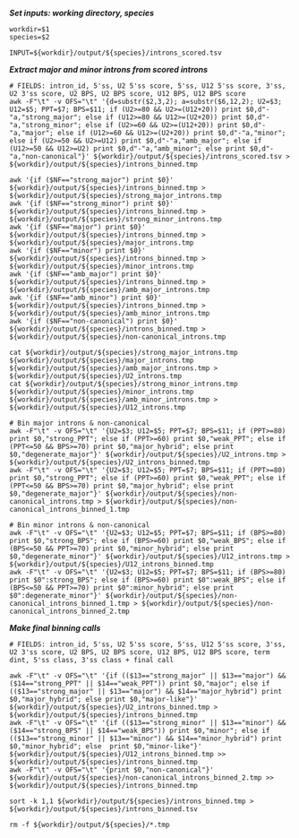 ***Set inputs: working directory, species***

	workdir=$1
	species=$2

	INPUT=${workdir}/output/${species}/introns_scored.tsv

***Extract major and minor introns from scored introns***

	# FIELDS: intron_id, 5'ss, U2 5'ss score, 5'ss, U12 5'ss score, 3'ss, U2 3'ss score, U2 BPS, U2 BPS score, U12 BPS, U12 BPS score
	awk -F"\t" -v OFS="\t" '{d=substr($2,3,2); a=substr($6,12,2); U2=$3; U12=$5; PPT=$7; BPS=$11; if (U2>=80 && U2>=(U12+20)) print $0,d"-"a,"strong_major"; else if (U12>=80 && U12>=(U2+20)) print $0,d"-"a,"strong_minor"; else if (U2>=60 && U2>=(U12+20)) print $0,d"-"a,"major"; else if (U12>=60 && U12>=(U2+20)) print $0,d"-"a,"minor"; else if (U2>=50 && U2>=U12) print $0,d"-"a,"amb_major"; else if (U12>=50 && U12>=U2) print $0,d"-"a,"amb_minor"; else print $0,d"-"a,"non-canonical"}' ${workdir}/output/${species}/introns_scored.tsv > ${workdir}/output/${species}/introns_binned.tmp

	awk '{if ($NF=="strong_major") print $0}' ${workdir}/output/${species}/introns_binned.tmp > ${workdir}/output/${species}/strong_major_introns.tmp
	awk '{if ($NF=="strong_minor") print $0}' ${workdir}/output/${species}/introns_binned.tmp > ${workdir}/output/${species}/strong_minor_introns.tmp
	awk '{if ($NF=="major") print $0}' ${workdir}/output/${species}/introns_binned.tmp > ${workdir}/output/${species}/major_introns.tmp
	awk '{if ($NF=="minor") print $0}' ${workdir}/output/${species}/introns_binned.tmp > ${workdir}/output/${species}/minor_introns.tmp
	awk '{if ($NF=="amb_major") print $0}' ${workdir}/output/${species}/introns_binned.tmp > ${workdir}/output/${species}/amb_major_introns.tmp
	awk '{if ($NF=="amb_minor") print $0}' ${workdir}/output/${species}/introns_binned.tmp > ${workdir}/output/${species}/amb_minor_introns.tmp
	awk '{if ($NF=="non-canonical") print $0}' ${workdir}/output/${species}/introns_binned.tmp > ${workdir}/output/${species}/non-canonical_introns.tmp

	cat ${workdir}/output/${species}/strong_major_introns.tmp ${workdir}/output/${species}/major_introns.tmp ${workdir}/output/${species}/amb_major_introns.tmp > ${workdir}/output/${species}/U2_introns.tmp
	cat ${workdir}/output/${species}/strong_minor_introns.tmp ${workdir}/output/${species}/minor_introns.tmp ${workdir}/output/${species}/amb_minor_introns.tmp > ${workdir}/output/${species}/U12_introns.tmp

	# Bin major introns & non-canonical
	awk -F"\t" -v OFS="\t" '{U2=$3; U12=$5; PPT=$7; BPS=$11; if (PPT>=80) print $0,"strong_PPT"; else if (PPT>=60) print $0,"weak_PPT"; else if (PPT<=50 && BPS>=70) print $0,"major_hybrid"; else print $0,"degenerate_major"}' ${workdir}/output/${species}/U2_introns.tmp > ${workdir}/output/${species}/U2_introns_binned.tmp
	awk -F"\t" -v OFS="\t" '{U2=$3; U12=$5; PPT=$7; BPS=$11; if (PPT>=80) print $0,"strong_PPT"; else if (PPT>=60) print $0,"weak_PPT"; else if (PPT<=50 && BPS>=70) print $0,"major_hybrid"; else print $0,"degenerate_major"}' ${workdir}/output/${species}/non-canonical_introns.tmp > ${workdir}/output/${species}/non-canonical_introns_binned_1.tmp

	# Bin minor introns & non-canonical
	awk -F"\t" -v OFS="\t" '{U2=$3; U12=$5; PPT=$7; BPS=$11; if (BPS>=80) print $0,"strong_BPS"; else if (BPS>=60) print $0,"weak_BPS"; else if (BPS<=50 && PPT>=70) print $0,"minor_hybrid"; else print $0,"degenerate_minor"}' ${workdir}/output/${species}/U12_introns.tmp > ${workdir}/output/${species}/U12_introns_binned.tmp
	awk -F"\t" -v OFS="\t" '{U2=$3; U12=$5; PPT=$7; BPS=$11; if (BPS>=80) print $0":strong_BPS"; else if (BPS>=60) print $0":weak_BPS"; else if (BPS<=50 && PPT>=70) print $0":minor_hybrid"; else print $0":degenerate_minor"}' ${workdir}/output/${species}/non-canonical_introns_binned_1.tmp > ${workdir}/output/${species}/non-canonical_introns_binned_2.tmp

***Make final binning calls***

	# FIELDS: intron_id, 5'ss, U2 5'ss score, 5'ss, U12 5'ss score, 3'ss, U2 3'ss score, U2 BPS, U2 BPS score, U12 BPS, U12 BPS score, term dint, 5'ss class, 3'ss class + final call

	awk -F"\t" -v OFS="\t" '{if (($13=="strong_major" || $13=="major") && ($14=="strong_PPT" || $14=="weak_PPT")) print $0,"major"; else if (($13=="strong_major" || $13=="major") && $14=="major_hybrid") print $0,"major_hybrid"; else print $0,"major-like"}' ${workdir}/output/${species}/U2_introns_binned.tmp > ${workdir}/output/${species}/introns_binned.tmp
	awk -F"\t" -v OFS="\t" '{if (($13=="strong_minor" || $13=="minor") && ($14=="strong_BPS" || $14=="weak_BPS")) print $0,"minor"; else if (($13=="strong_minor" || $13=="minor") && $14=="minor_hybrid") print $0,"minor_hybrid"; else  print $0,"minor-like"}' ${workdir}/output/${species}/U12_introns_binned.tmp >> ${workdir}/output/${species}/introns_binned.tmp
	awk -F"\t" -v OFS="\t" '{print $0,"non-canonical"}' ${workdir}/output/${species}/non-canonical_introns_binned_2.tmp >> ${workdir}/output/${species}/introns_binned.tmp

	sort -k 1,1 ${workdir}/output/${species}/introns_binned.tmp > ${workdir}/output/${species}/introns_binned.tsv

	rm -f ${workdir}/output/${species}/*.tmp
